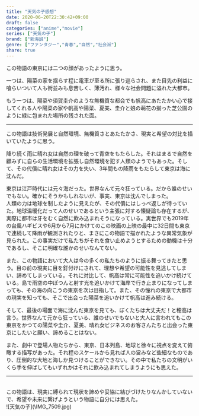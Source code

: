 ```yaml
---
title: "天気の子感想"
date: 2020-06-20T22:30:42+09:00
draft: false
categories: ["anime","movie"]
series: ["天気の子"]
brand: ["新海誠"]
genre: ["ファンタジー","青春","自然","社会派"]
share: true
---
```


この物語の東京には二つの顔があったように思う。

一つは、陽菜の家を揺らす程に電車が至る所に張り巡らされ、また目先の利益に喰らいついて人も街並みも息苦しく、薄汚れ、様々な社会問題に溢れた大都市。  

もう一つは、陽菜や須賀圭介のような無機質な都会でも帆高にあたたかい心で接してくれる人や陽菜の家や帆高や陽菜、夏美、圭介と娘の萌花の揃った芝公園のように緑に包まれた場所の残された面。
***
この物語は技術発展と自然環境、無機質さとあたたかさ、現実と希望の対比を描いていたように思う。

降り続く雨に晴れ女は自然の理を破って青空をもたらした。それはまるで自然を顧みずに自らの生活環境を拡張し自然環境を犯す人類のようでもあった。そして、その代償に晴れ女はその力を失い、3年間もの降雨をもたらして東京は海に沈んだ。

東京は江戸時代には元々海だった。世界なんて元々狂っている。だから誰のせいでもない。確かにそうかもしれないが、事実、東京は沈んでしまった。  
人類の力は地球を制したように見えたが、その代償にはしっぺ返しが待っていた。地球温暖化だって人のせいであるという主張に対する懐疑論も存在するが、実際に都市は牙をむく自然に飲み込まれそうになっている。実世界でも2019年の台風ハギビスや6月から7月にかけてのこの映画の上映の最中に32日間も東京で連続して降雨が観測されたりと、まさにこの物語で描かれたような異常気象が見られた。この事実だけで私たちがそれを食い止めようとするための動機は十分であるし、そこに明確な誰かのせいなんてない。

また、この物語において大人は今の多くの私たちのように振る舞ってきたと思う。目の前の現実に目を釘付けにされて、理想や希望の可能性を見逃してしまい、諦めてしまっている。それに対比して、帆高は常に可能性を追いかけ続けている。島で雨空の中ぽつんと射す光を追いかけて海岸で行き止まりになってしまっても、その海の向こうの東京を次は目指して。また、その憧れの東京で大都市の現実を知っても、そこで出会った陽菜を追いかけて帆高は進み続ける。

そして、最後の場面で海に沈んだ東京を見ても、ぼくたちは大丈夫だ！と穂高は言う。世界なんて元から狂っている、誰のせいでもないと大人に言われてもこの東京をかつての陽菜や圭介、夏美、晴れ女ビジネスのお客さんたちと出会った東京にしたいと願い、諦めることはない。

また、劇中で登場人物たちから、東京、日本列島、地球と徐々に視点を変えて俯瞰する描写があった。それ程のスケールから見れば人の営みなど些細なものであり、圧倒的な大地と海しか見つけることができない。その中で私たちの文明がいくら手を伸ばしてもいずれかはそれに飲み込まれてしまうようにも思えた。  
***
<br>
この物語は、現実に縛られて現状を諦めや妥協に結びづけたりなんかしていないで、希望や未来に繋げようという物語に自分には思えた。  
<br>  
![天気の子](\IMG_7509.jpg)